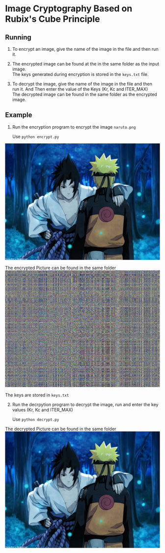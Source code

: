 # Image Cryptography Based on Rubix's Cube Principle

## Running 

1. To encrypt an image, give the name of the image in the file and then run it.
2. The encrypted image can be found at the in the same folder as the input image.       
The keys generated during encryption is stored in the ```keys.txt``` file.

3. To decrypt the image, give the name of the image in the file and then run it.
And Then enter the value of the Keys (Kr, Kc and ITER_MAX)  
The decrypted image can be found in the same folder as the encrypted image.     

## Example

1. Run the encryption program to encrypt the image ```naruto.png```
      
      Use ```python encrypt.py```

![](https://github.com/uD1Y/Image-Processing-Project/blob/main/Rubix's%20Cube/naruto.png)

The encrypted Picture can be found in the same folder
![](https://github.com/uD1Y/Image-Processing-Project/blob/main/Rubix's%20Cube/encrypted_naruto.png)

The keys are stored in ```keys.txt ```

2. Run the decrpytion program to decrypt the image, run and enter the key values (Kr, Kc and ITER_MAX)
      
      Use ```python decrypt.py```

The decrypted Picture can be found in the same folder
![](https://github.com/uD1Y/Image-Processing-Project/blob/main/Rubix's%20Cube/decrypted_naruto.png)


